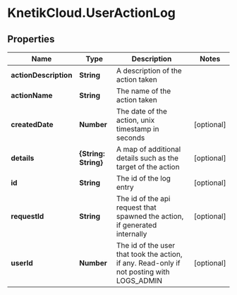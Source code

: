 # KnetikCloud.UserActionLog

## Properties
Name | Type | Description | Notes
------------ | ------------- | ------------- | -------------
**actionDescription** | **String** | A description of the action taken | 
**actionName** | **String** | The name of the action taken | 
**createdDate** | **Number** | The date of the action, unix timestamp in seconds | [optional] 
**details** | **{String: String}** | A map of additional details such as the target of the action | [optional] 
**id** | **String** | The id of the log entry | [optional] 
**requestId** | **String** | The id of the api request that spawned the action, if generated internally | [optional] 
**userId** | **Number** | The id of the user that took the action, if any. Read-only if not posting with LOGS_ADMIN | [optional] 


